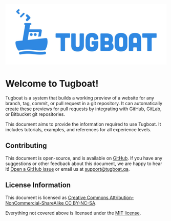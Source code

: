 ![Tugboat Logo](logo.png)

# Welcome to Tugboat!

Tugboat is a system that builds a working preview of a website for any branch,
tag, commit, or pull request in a git repository. It can automatically create
these previews for pull requests by integrating with GitHub, GitLab, or
Bitbucket git repositories.

This document aims to provide the information required to use Tugboat. It
includes tutorials, examples, and references for all experience levels.

## Contributing

This document is open-source, and is available on
[GitHub](https://github.com/TugboatQA/docs). If you have any suggestions or
other feedback about this document, we are happy to hear it!
[Open a GitHub issue](https://github.com/TugboatQA/docs/issues/new) or email us
at [support@tugboat.qa](mailto:support@tugboat.qa).

## License Information

This document is licensed as
[Creative Commons Attribution-NonCommercial-ShareAlike CC BY-NC-SA](http://creativecommons.org/licenses/by-nc-sa/4.0/legalcode).

Everything not covered above is licensed under the
[MIT license](https://choosealicense.com/licenses/mit/).
